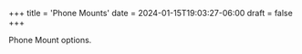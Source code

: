 +++
title = 'Phone Mounts'
date = 2024-01-15T19:03:27-06:00
draft = false
+++

Phone Mount options.
